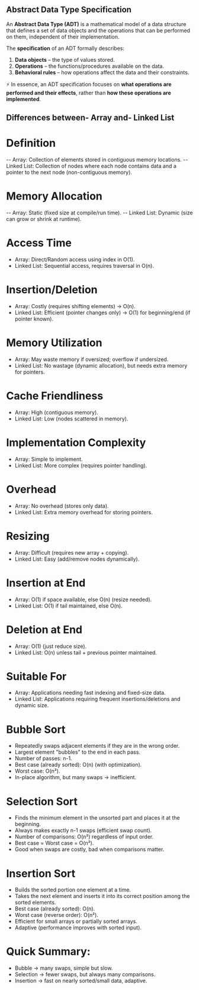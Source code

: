 ## Abstract Data Type Specification

An **Abstract Data Type (ADT)** is a mathematical model of a data structure that defines a set of data objects and the operations that can be performed on them, independent of their implementation.

The **specification** of an ADT formally describes:

1. **Data objects** – the type of values stored.
2. **Operations** – the functions/procedures available on the data.
3. **Behavioral rules** – how operations affect the data and their constraints.

⚡ In essence, an ADT specification focuses on **what operations are performed and their effects**, rather than **how these operations are implemented**.

## Differences between- Array and- Linked List

# Definition
-- Array: Collection of elements stored in contiguous memory locations.
-- Linked List: Collection of nodes where each node contains data and a pointer to the next node (non-contiguous memory).

# Memory Allocation
-- Array: Static (fixed size at compile/run time).
-- Linked List: Dynamic (size can grow or shrink at runtime).

# Access Time
- Array: Direct/Random access using index in O(1).
- Linked List: Sequential access, requires traversal in O(n).

# Insertion/Deletion
- Array: Costly (requires shifting elements) → O(n).
- Linked List: Efficient (pointer changes only) → O(1) for beginning/end (if pointer known).

# Memory Utilization
- Array: May waste memory if oversized; overflow if undersized.
- Linked List: No wastage (dynamic allocation), but needs extra memory for pointers.

# Cache Friendliness
- Array: High (contiguous memory).
- Linked List: Low (nodes scattered in memory).

# Implementation Complexity
- Array: Simple to implement.
- Linked List: More complex (requires pointer handling).

# Overhead
- Array: No overhead (stores only data).
- Linked List: Extra memory overhead for storing pointers.

# Resizing
- Array: Difficult (requires new array + copying).
- Linked List: Easy (add/remove nodes dynamically).

# Insertion at End
- Array: O(1) if space available, else O(n) (resize needed).
- Linked List: O(1) if tail maintained, else O(n).

# Deletion at End
- Array: O(1) (just reduce size).
- Linked List: O(n) unless tail + previous pointer maintained.

# Suitable For
- Array: Applications needing fast indexing and fixed-size data.
- Linked List: Applications requiring frequent insertions/deletions and dynamic size.

## 
# Bubble Sort
- Repeatedly swaps adjacent elements if they are in the wrong order.
- Largest element "bubbles" to the end in each pass.
- Number of passes: n-1.
- Best case (already sorted): O(n) (with optimization).
- Worst case: O(n²).
- In-place algorithm, but many swaps → inefficient.

# Selection Sort
- Finds the minimum element in the unsorted part and places it at the beginning.
- Always makes exactly n-1 swaps (efficient swap count).
- Number of comparisons: O(n²) regardless of input order.
- Best case = Worst case = O(n²).
- Good when swaps are costly, bad when comparisons matter.

# Insertion Sort
- Builds the sorted portion one element at a time.
- Takes the next element and inserts it into its correct position among the sorted elements.
- Best case (already sorted): O(n).
- Worst case (reverse order): O(n²).
- Efficient for small arrays or partially sorted arrays.
- Adaptive (performance improves with sorted input).

# Quick Summary:
- Bubble → many swaps, simple but slow.
- Selection → fewer swaps, but always many comparisons.
- Insertion → fast on nearly sorted/small data, adaptive.